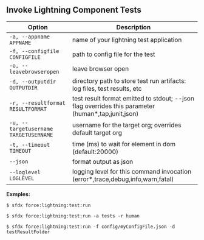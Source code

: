 ## Invoke Lightning Component Tests



Option | Description
--- | --- 
```-a, --appname APPNAME``` | name of your lightning test application
```-f, --configfile CONFIGFILE``` | path to config file for the test
```-o, --leavebrowseropen``` | leave browser open
```-d, --outputdir OUTPUTDIR``` | directory path to store test run artifacts: log files, test results, etc
```-r, --resultformat RESULTFORMAT``` | test result format emitted to stdout; --json flag overrides this parameter (human*,tap,junit,json)
```-u, --targetusername TARGETUSERNAME``` | username for the target org; overrides default target org
```-t, --timeout TIMEOUT``` | time (ms) to wait for element in dom (default:20000)
```--json``` | format output as json
```--loglevel LOGLEVEL``` | logging level for this command invocation (error*,trace,debug,info,warn,fatal)


__Exmples:__ 

```
$ sfdx force:lightning:test:run

$ sfdx force:lightning:test:run -a tests -r human

$ sfdx force:lightning:test:run -f config/myConfigFile.json -d testResultFolder

```

